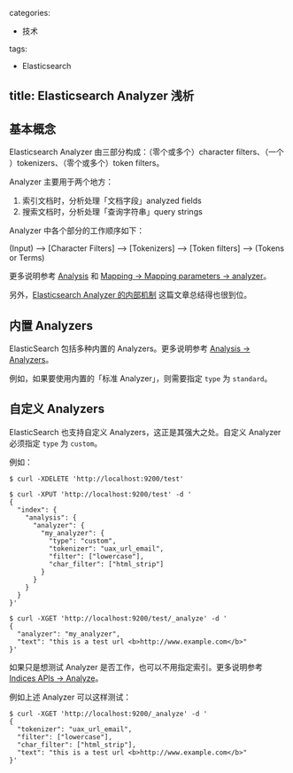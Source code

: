 categories:
- 技术

tags:
- Elasticsearch

title: Elasticsearch Analyzer 浅析
---

## 基本概念

Elasticsearch Analyzer 由三部分构成：（零个或多个）character filters、（一个 ）tokenizers、（零个或多个）token filters。

Analyzer 主要用于两个地方：

1. 索引文档时，分析处理「文档字段」analyzed fields
2. 搜索文档时，分析处理「查询字符串」query strings

Analyzer 中各个部分的工作顺序如下：

(Input)  -->  [Character Filters]  -->  [Tokenizers]  -->  [Token filters]  --> (Tokens or Terms)

更多说明参考 [Analysis][1] 和 [Mapping -> Mapping parameters -> analyzer][2]。

另外，[Elasticsearch Analyzer 的内部机制][3] 这篇文章总结得也很到位。

## 内置 Analyzers

ElasticSearch 包括多种内置的 Analyzers。更多说明参考 [Analysis -> Analyzers][4]。

例如，如果要使用内置的「标准 Analyzer」，则需要指定 `type` 为 `standard`。


## 自定义 Analyzers

ElasticSearch 也支持自定义 Analyzers，这正是其强大之处。自定义 Analyzer 必须指定 `type` 为 `custom`。

例如：

```
$ curl -XDELETE 'http://localhost:9200/test'

$ curl -XPUT 'http://localhost:9200/test' -d '
{
  "index": {
    "analysis": {
      "analyzer": {
        "my_analyzer": {
          "type": "custom",
          "tokenizer": "uax_url_email",
          "filter": ["lowercase"],
          "char_filter": ["html_strip"]
        }
      }
    }
  }
}'

$ curl -XGET 'http://localhost:9200/test/_analyze' -d '
{
  "analyzer": "my_analyzer",
  "text": "this is a test url <b>http://www.example.com</b>"
}'
```

如果只是想测试 Analyzer 是否工作，也可以不用指定索引。更多说明参考 [Indices APIs -> Analyze][5]。

例如上述 Analyzer 可以这样测试：

```
$ curl -XGET 'http://localhost:9200/_analyze' -d '
{
  "tokenizer": "uax_url_email",
  "filter": ["lowercase"],
  "char_filter": ["html_strip"],
  "text": "this is a test url <b>http://www.example.com</b>"
}'
```


[1]: https://www.elastic.co/guide/en/elasticsearch/reference/2.3/analysis.html
[2]: https://www.elastic.co/guide/en/elasticsearch/reference/2.3/analyzer.html
[3]: http://mednoter.com/all-about-analyzer-part-one.html
[4]: https://www.elastic.co/guide/en/elasticsearch/reference/2.3/analysis-analyzers.html
[5]: https://www.elastic.co/guide/en/elasticsearch/reference/2.3/indices-analyze.html

